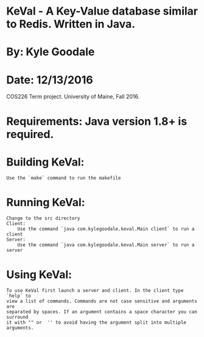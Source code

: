 # KeVal - A Key-Value database similar to Redis. Written in Java.
# By: Kyle Goodale
# Date: 12/13/2016
COS226 Term project. University of Maine, Fall 2016.

# Requirements: Java version 1.8+ is required.

# Building KeVal:
    Use the `make` command to run the makefile

# Running KeVal:
    Change to the src directory
    Client:
        Use the command `java com.kylegoodale.keval.Main client` to run a client
    Server:
        Use the command `java com.kylegoodale.keval.Main server` to run a server

# Using KeVal:
    To use KeVal first launch a server and client. In the client type `help` to
    view a list of commands. Commands are not case sensitive and arguments are
    separated by spaces. If an argument contains a space character you can surround
    it with "" or  '' to avoid having the argument split into multiple arguments.



